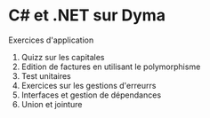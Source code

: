 # C# et .NET sur Dyma  
Exercices d'application   
1. Quizz sur les capitales
2. Edition de factures en utilisant le polymorphisme
3. Test unitaires  
4. Exercices sur les gestions d'erreurrs  
5. Interfaces et gestion de dépendances
6. Union et jointure  
